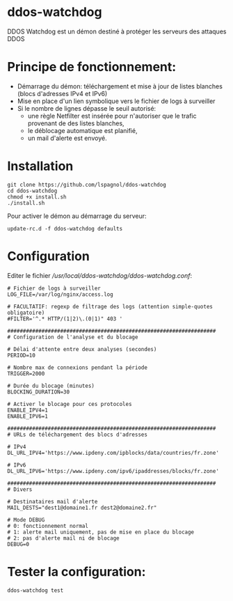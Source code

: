 # ddos-watchdog

DDOS Watchdog est un démon destiné à protéger les serveurs des attaques DDOS

# Principe de fonctionnement:
- Démarrage du démon: téléchargement et mise à jour de listes blanches (blocs d'adresses IPv4 et IPv6)
- Mise en place d'un lien symbolique vers le fichier de logs à surveiller
- Si le nombre de lignes dépasse le seuil autorisé:
  - une règle Netfilter est insérée pour n'autoriser que le trafic provenant de des listes blanches,
  - le déblocage automatique est planifié,
  - un mail d'alerte est envoyé.

# Installation
```
git clone https://github.com/lspagnol/ddos-watchdog
cd ddos-watchdog
chmod +x install.sh
./install.sh
```
Pour activer le démon au démarrage du serveur:
```
update-rc.d -f ddos-watchdog defaults
```

# Configuration
Editer le fichier */usr/local/ddos-watchdog/ddos-watchdog.conf*:
```
# Fichier de logs à surveiller
LOG_FILE=/var/log/nginx/access.log

# FACULTATIF: regexp de filtrage des logs (attention simple-quotes obligatoire)
#FILTER='^.* HTTP/(1|2)\.(0|1)" 403 '

###################################################################
# Configuration de l'analyse et du blocage

# Délai d'attente entre deux analyses (secondes)
PERIOD=10

# Nombre max de connexions pendant la période
TRIGGER=2000

# Durée du blocage (minutes)
BLOCKING_DURATION=30

# Activer le blocage pour ces protocoles
ENABLE_IPV4=1
ENABLE_IPV6=1

###################################################################
# URLs de téléchargement des blocs d'adresses

# IPv4
DL_URL_IPV4='https://www.ipdeny.com/ipblocks/data/countries/fr.zone'

# IPv6
DL_URL_IPV6='https://www.ipdeny.com/ipv6/ipaddresses/blocks/fr.zone'

###################################################################
# Divers

# Destinataires mail d'alerte
MAIL_DESTS="dest1@domaine1.fr dest2@domaine2.fr"

# Mode DEBUG
# 0: fonctionnement normal
# 1: alerte mail uniquement, pas de mise en place du blocage
# 2: pas d'alerte mail ni de blocage
DEBUG=0
```

# Tester la configuration:
```ddos-watchdog test```
